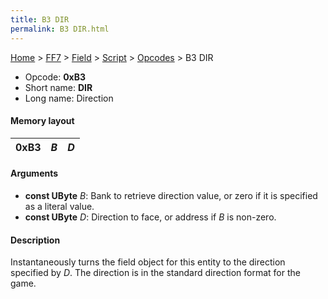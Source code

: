 ```yaml
---
title: B3 DIR
permalink: B3 DIR.html
---
```


[Home](../../../../Main%20Page.md) > [FF7](../../../../FF7.md) > [Field](../../../Field.md) > [Script](../../Script.md) > [Opcodes](../Opcodes.md) > B3 DIR

-   Opcode: **0xB3**
-   Short name: **DIR**
-   Long name: Direction

#### Memory layout

| 0xB3 | *B* | *D* |
|------|-----|-----|

#### Arguments

-   **const UByte** *B*: Bank to retrieve direction value, or zero if it
    is specified as a literal value.
-   **const UByte** *D*: Direction to face, or address if *B* is
    non-zero.

#### Description

Instantaneously turns the field object for this entity to the direction
specified by *D*. The direction is in the standard direction format for
the game.
